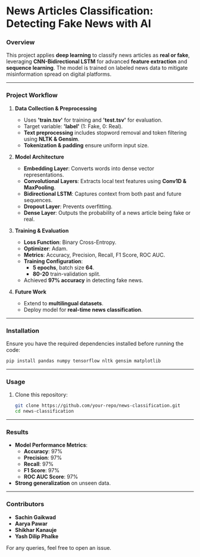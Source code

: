 # **News Articles Classification: Detecting Fake News with AI**

### **Overview**
This project applies **deep learning** to classify news articles as **real or fake**, leveraging **CNN-Bidirectional LSTM** for advanced **feature extraction** and **sequence learning**. The model is trained on labeled news data to mitigate misinformation spread on digital platforms.

---

### **Project Workflow**
1. **Data Collection & Preprocessing**
   - Uses **'train.tsv'** for training and **'test.tsv'** for evaluation.
   - Target variable: **'label'** (1: Fake, 0: Real).
   - **Text preprocessing** includes stopword removal and token filtering using **NLTK & Gensim**.
   - **Tokenization & padding** ensure uniform input size.

2. **Model Architecture**
   - **Embedding Layer**: Converts words into dense vector representations.
   - **Convolutional Layers**: Extracts local text features using **Conv1D & MaxPooling**.
   - **Bidirectional LSTM**: Captures context from both past and future sequences.
   - **Dropout Layer**: Prevents overfitting.
   - **Dense Layer**: Outputs the probability of a news article being fake or real.

3. **Training & Evaluation**
   - **Loss Function**: Binary Cross-Entropy.
   - **Optimizer**: Adam.
   - **Metrics**: Accuracy, Precision, Recall, F1 Score, ROC AUC.
   - **Training Configuration**:
     - **5 epochs**, batch size **64**.
     - **80-20** train-validation split.
   - Achieved **97% accuracy** in detecting fake news.

4. **Future Work**
   - Extend to **multilingual datasets**.
   - Deploy model for **real-time news classification**.

---

### **Installation**
Ensure you have the required dependencies installed before running the code:

```bash
pip install pandas numpy tensorflow nltk gensim matplotlib
```

---

### **Usage**
1. Clone this repository:
   ```bash
   git clone https://github.com/your-repo/news-classification.git
   cd news-classification
   ```

---

### **Results**
- **Model Performance Metrics**:
  - **Accuracy**: 97%
  - **Precision**: 97%
  - **Recall**: 97%
  - **F1 Score**: 97%
  - **ROC AUC Score**: 97%
- **Strong generalization** on unseen data.

---

### **Contributors**
- **Sachin Gaikwad**
- **Aarya Pawar**
- **Shikhar Kanauje**
- **Yash Dilip Phalke**

For any queries, feel free to open an issue.
